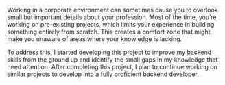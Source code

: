 Working in a corporate environment can sometimes cause you to overlook small but important details about your profession. 
Most of the time, you’re working on pre-existing projects, which limits your experience in building something entirely from scratch. 
This creates a comfort zone that might make you unaware of areas where your knowledge is lacking.

To address this, I started developing this project to improve my backend skills from the ground up and identify the small gaps 
in my knowledge that need attention. After completing this project, I plan to continue working on similar projects to develop
into a fully proficient backend developer.
